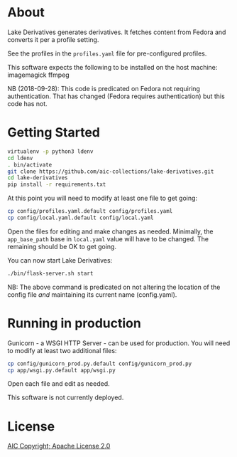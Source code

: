 # About

Lake Derivatives generates derivatives.  It fetches content from Fedora and converts
it per a profile setting.  

See the profiles in the `profiles.yaml` file for pre-configured profiles.

This software expects the following to be installed on the host machine:
    imagemagick
    ffmpeg

NB (2018-09-28):  This code is predicated on Fedora not requiring authentication.
That has changed (Fedora requires authentication) but this code has not.

# Getting Started

~~~bash
virtualenv -p python3 ldenv
cd ldenv
. bin/activate
git clone https://github.com/aic-collections/lake-derivatives.git
cd lake-derivatives
pip install -r requirements.txt
~~~

At this point you will need to modify at least one file to get going:

~~~bash
cp config/profiles.yaml.default config/profiles.yaml
cp config/local.yaml.default config/local.yaml
~~~
Open the files for editing and make changes as needed.  Minimally, 
the `app_base_path` base in `local.yaml` value will have to be changed.  The 
remaining should be OK to get going.

You can now start Lake Derivatives:

~~~bash
./bin/flask-server.sh start
~~~

NB: The above command is predicated on not altering the location of the config 
file *and* maintaining its current name (config.yaml).

# Running in production

Gunicorn - a WSGI HTTP Server - can be used for production.  You will need to modify
at least two additional files:

~~~bash
cp config/gunicorn_prod.py.default config/gunicorn_prod.py
cp app/wsgi.py.default app/wsgi.py
~~~

Open each file and edit as needed.

This software is not currently deployed.

# License

[AIC Copyright; Apache License 2.0](LICENSE)



